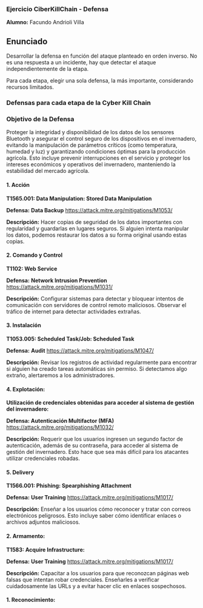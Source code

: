 ### Ejercicio CiberKillChain - Defensa

**Alumno:** Facundo Andrioli Villa

## Enunciado

Desarrollar la defensa en función del ataque planteado en orden inverso. No es una respuesta a un incidente, hay que detectar el ataque independientemente de la etapa.

Para cada etapa, elegir una sola defensa, la más importante, considerando recursos limitados.

### Defensas para cada etapa de la Cyber Kill Chain

### Objetivo de la Defensa
Proteger la integridad y disponibilidad de los datos de los sensores Bluetooth y asegurar el control seguro de los dispositivos en el invernadero, evitando la manipulación de parámetros críticos (como temperatura, humedad y luz) y garantizando condiciones óptimas para la producción agrícola. Esto incluye prevenir interrupciones en el servicio y proteger los intereses económicos y operativos del invernadero, manteniendo la estabilidad del mercado agrícola.

#### 1. Acción

**T1565.001: Data Manipulation: Stored Data Manipulation**  

**Defensa:** **Data Backup**  https://attack.mitre.org/mitigations/M1053/

**Descripción:** Hacer copias de seguridad de los datos importantes con regularidad y guardarlas en lugares seguros. Si alguien intenta manipular los datos, podemos restaurar los datos a su forma original usando estas copias.

#### 2. Comando y Control

**T1102: Web Service**

**Defensa:** **Network Intrusion Prevention**  https://attack.mitre.org/mitigations/M1031/

**Descripción:** Configurar sistemas para detectar y bloquear intentos de comunicación con servidores de control remoto maliciosos. Observar el tráfico de internet para detectar actividades extrañas.

#### 3. Instalación

**T1053.005: Scheduled Task/Job: Scheduled Task**  

**Defensa:** **Audit**  https://attack.mitre.org/mitigations/M1047/

**Descripción:** Revisar los registros de actividad regularmente para encontrar si alguien ha creado tareas automáticas sin permiso. Si detectamos algo extraño, alertaremos a los administradores.

#### 4. Explotación:

**Utilización de credenciales obtenidas para acceder al sistema de gestión del invernadero:** 

**Defensa: Autenticación Multifactor (MFA)**  https://attack.mitre.org/mitigations/M1032/

**Descripción:** Requerir que los usuarios ingresen un segundo factor de autenticación, además de su contraseña, para acceder al sistema de gestión del invernadero. Esto hace que sea más difícil para los atacantes utilizar credenciales robadas.

#### 5. Delivery

**T1566.001: Phishing: Spearphishing Attachment**  

**Defensa:** **User Training**  https://attack.mitre.org/mitigations/M1017/

**Descripción:** Enseñar a los usuarios cómo reconocer y tratar con correos electrónicos peligrosos. Esto incluye saber cómo identificar enlaces o archivos adjuntos maliciosos.

#### 2. Armamento:

**T1583: Acquire Infrastructure:**  

**Defensa:** **User Training**  https://attack.mitre.org/mitigations/M1017/

**Descripción:** Capacitar a los usuarios para que reconozcan páginas web falsas que intentan robar credenciales. Enseñarles a verificar cuidadosamente las URLs y a evitar hacer clic en enlaces sospechosos.

#### 1. Reconocimiento:



